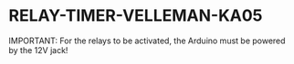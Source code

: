 # RELAY-TIMER-VELLEMAN-KA05

IMPORTANT: For the relays to be activated, the Arduino must be powered by the 12V jack!
